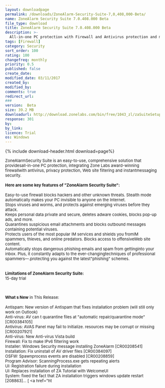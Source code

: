```yaml
---
layout: downloadpage
permalink: /downloads/ZoneAlarm-Security-Suite-7,0,408,000-Beta/
name: ZoneAlarm Security Suite 7.0.408.000 Beta
file_type: download
title: ZoneAlarm Security Suite 7.0.408.000 Beta
description: >-
  All-in-one PC protection with Firewall and Antivirus protection and more
tags: [Firewall]
category: Security
sort_order: 100
rating: 100
changefreq: monthly
priority: 0.5
published: false
create_date:
modified_date: 03/11/2017
created_by:
modified_by:
comments: true
redirect_url:
###
version:  Beta
size: 39.2 MB
downloadurl: http://download.zonelabs.com/bin/free/1043_zl/zaSuiteSetup_70_362_000_en.exe
response: 301
by:
by_link:
licence: Trial
os: Windows
---
```


{% include download-header.html download=page%}

<p style="fix-download-text !important">
<p><font size="2"><p>ZoneAlarmSecurity Suite is an easy-to-use, comprehensive solution that providesall-in-one PC protection, integrating Zone Labs award-winning firewallwith antivirus, privacy protection, Web site filtering and instantmessaging security.<br />
<br />
<span><strong>Here are some key features of "ZoneAlarm Security Suite":</strong></span><br />
<br />
Easy-to-use firewall blocks hackers and other unknown threats. Stealth mode automatically makes your PC invisible to anyone on the Internet. <br />
Stops viruses and worms, and protects against emerging viruses before they attack.<br />
Keeps personal data private and secure, deletes adware cookies, blocks pop-up ads, and more.<br />
Quarantines suspicious email</a> attachments and blocks outbound messages containing potential viruses.<br />
Protects users of the most popular IM services and shields you fromIM spammers, thieves, and online predators. Blocks access to offensiveWeb site content.<br />
Automatically stops dangerous phishing emails and spam from gettinginto your inbox. Plus, it constantly adapts to the ever-changingtechniques of professional spammers—.protecting you against the latest"phishing" schemes.<br />
<br />
<br />
<span><strong>Limitations of ZoneAlarm Security Suite:</strong></span><br />
15-day trial<br />
</p>
<div class="celltext_big"><br />
<br />
<strong>What s New</strong> in This Release:<br />
<br />
Antispam: New version of Antispam that fixes installation problem (will still only work on Outlook) <br />
Anti-virus: AV can t quarantine files at "automatic repair/quarantine mode" [CR00384105] <br />
Antivirus: AVAS Panel may fail to Initialize. resources may be corrupt or missing [CR00207921] <br />
Anti-virus: New Anti-virus Vista build <br />
Firewall: Fix to make IPv6 filtering work <br />
Installer: Windows Security message installing ZoneAlarm [CR00208541] <br />
Installation: Fix uninstall of AV driver files [CR00384097] <br />
OSFW: Spawnprocess events are disabled [CR00208859] <br />
Program Advisor: ScanningProcess.exe gets repeating alerts <br />
UI: Registration failure during installation <br />
UI: Replaces installation of ZA Tutorial with WelcomeUI <br />
System: fixed the fact that ZA installation triggers windows update restart [208863]... [ &lt;a href="ht</div></p></p>
